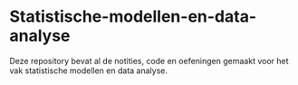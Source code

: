 # Statistische-modellen-en-data-analyse

Deze repository bevat al de notities, code en oefeningen gemaakt voor het vak statistische modellen en data analyse.

